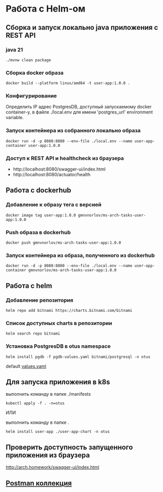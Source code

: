 # Работа с Helm-ом

## Сборка и запуск локально java приложения с REST API

### java 21
```
./mvnw clean package
```

### Сборка docker образа
```
docker build --platform linux/amd64 -t user-app:1.0.0 .
```
### Конфигурирование
Определить IP адрес PostgresDB, доступный запускаемому docker container-у, в файле ./local.env для имени 'postgres_url' environment variable.

### Запуск контейнера из собранного локально образа
```
docker run -d -p 8080:8080 --env-file ./local.env --name user-app-container user-app:1.0.0
```

### Доступ к REST API и healthcheck из браузера
- http://localhost:8080/swagger-ui/index.html
- http://localhost:8080/actuator/health

## Работа с dockerhub

### Добавление к образу тега с версией
```
docker image tag user-app:1.0.0 gmnvnorlov/ms-arch-tasks-user-app:1.0.0
```

###  Push образа в dockerhub
```
docker push gmnvnorlov/ms-arch-tasks-user-app:1.0.0
```

### Запуск контейнера из образа, полученного из dockerhub
```
docker run -d -p 8080:8080 --env-file ./local.env --name user-app-container gmnvnorlov/ms-arch-tasks-user-app:1.0.0
```

## Работа с helm

### Добавление репозитория
```
helm repo add bitnami https://charts.bitnami.com/bitnami
```

### Список доступных charts в репозитории
```
helm search repo bitnami
```

### Установка PostgresDB в otus namespace
```
helm install pgdb -f pgdb-values.yaml bitnami/postgresql -n otus
```
default [values.yaml](https://github.com/bitnami/charts/blob/main/bitnami/postgresql/values.yaml)

## Для запуска приложения в k8s
выполнить команду в папке ./manifests
```
kubectl apply -f . -n=otus
```

ИЛИ 

выполнить команду в папке .
```
helm install user-app ./user-app-chart -n otus
```

## Проверить доступность запущенного приложения из браузера
http://arch.homework/swagger-ui/index.html

## [Postman коллекция](postman)